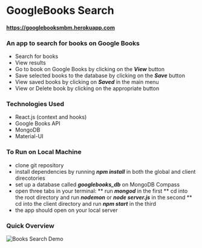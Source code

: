 # GoogleBooks Search


#### https://googlebooksmbm.herokuapp.com
### An app to search for books on Google Books

* Search for books
* View results
* Go to book on Google Books by clicking on the **_View_** button
* Save selected books to the database by clicking on the **_Save_** button
* View saved books by clicking on **_Saved_** in the main menu
* View or Delete book by clicking on the appropriate button

### Technologies Used
* React.js (context and hooks)
* Google Books API
* MongoDB
* Material-UI

### To Run on Local Machine
* clone git repository
* install dependencies by running **_npm install_** in both the global and client direcotories
* set up a database called **_googlebooks_db_** on MongoDB Compass
* open three tabs in your terminal:
** run **_mongod_** in the first
** cd into the root directory and run **_nodemon_** or **_node server.js_** in the second
** cd into the client directory and run **_npm start_** in the third
* the app should open on your local server

### Quick Overview
![Books Search Demo](client/src/assets/images/BookSearchDemo.gif)